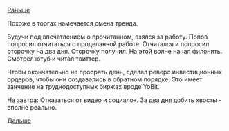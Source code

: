[Раньше](2018.07.01.md)

Похоже в торгах намечается смена тренда.

Будучи под впечатлением о прочитанном, взялся за работу. Попов попросил отчитаться о проделанной работе. Отчитался и попросил отсрочку на два дня. Отсрочку получил. На этой волне начал филонить. Смотрел ютуб и читал твиттер.

Чтобы окончательно не просрать день, сделал реверс инвестиционных ордеров, чтобы они создавались в обратном порядке. Это имеет занчение на труднодоступных биржах вроде YoBit.

На завтра:
Отказаться от видео и социалок.
За два дня добить хвосты - вполне реально.

[Дальше](2018.07.03.md)